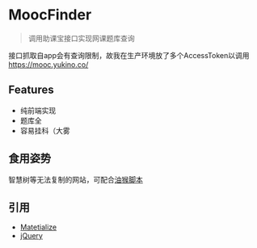 # MoocFinder
> 调用助课宝接口实现网课题库查询

接口抓取自app会有查询限制，故我在生产环境放了多个AccessToken以调用
<https://mooc.yukino.co/>

## Features
* 纯前端实现
* 题库全
* 容易挂科（大雾

## 食用姿势
智慧树等无法复制的网站，可配合[油猴脚本](https://greasyfork.org/scripts/382247-%E8%A7%A3%E9%99%A4%E5%90%84%E5%A4%A7%E6%96%87%E6%A1%A3%E7%AB%99-%E5%B0%8F%E8%AF%B4%E7%AB%99%E7%9A%84%E5%A4%8D%E5%88%B6%E9%99%90%E5%88%B6-%E5%8F%B3%E9%94%AE%E9%99%90%E5%88%B6-%E7%A0%B4%E8%A7%A3%E7%99%BE%E5%BA%A6%E6%96%87%E5%BA%93vip-%E6%96%87%E6%A1%A3%E5%85%8D%E8%B4%B9%E4%B8%8B%E8%BD%BD-%E6%97%A0%E9%9C%80%E4%BB%BB%E4%BD%95%E8%AE%BE%E7%BD%AE%E5%8D%B3%E5%8F%AF%E7%AA%81%E7%A0%B4%E9%99%90%E5%88%B6)
## 引用
* [Matetialize](https://github.com/Dogfalo/materialize)
* [jQuery](https://github.com/jquery/jquery)

